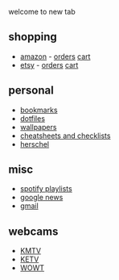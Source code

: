 <!-- ## new tab -->
welcome to <span id="prefix"></span>new tab<span id="suffix"></span>

## shopping
- [amazon](https://amazon.com) - [orders](https://amazon.com/your-orders) [cart](https://www.amazon.com/gp/aw/c)
- [etsy](https://etsy.com) - [orders](https://www.etsy.com/your/purchases) [cart](https://www.etsy.com/cart)

## personal
- [bookmarks](../links/bookmarks.md)
- [dotfiles](https://github.com/buckmanc/dotfiles)
- [wallpapers](https://github.com/buckmanc/wallpapers)
- [cheatsheets and checklists](../index.md)
- [herschel](http://herschel.local)

## misc
- [spotify playlists](../links/spotify_playlists.md)
- [google news](https://news.google.com)
- [gmail](https://mail.google.com/mail/u/0/#all)

## webcams
- [KMTV](https://www.3newsnow.com/weather/weather-cams)
- [KETV](https://www.ketv.com/article/skycams/8071873)
- [WOWT](https://www.wowt.com/weather/cams/)
